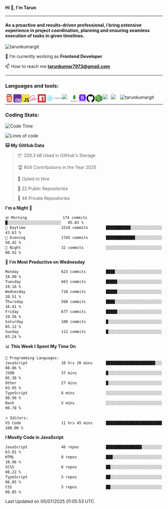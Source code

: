 <h4>Hi 👋, I'm Tarun</h4>
<hr />
<h4 align="left">As a proactive and results-driven professional, I bring extensive experience in project coordination, planning and
 ensuring seamless execution of tasks in given timelines.</h4>

<p><img src="https://komarev.com/ghpvc/?username=tarunkumargit&label=Profile%20views&color=0e75b6&style=flat" alt="tarunkumargit" /> </p>

🔭 I’m currently working as **Frontend Developer**

📫 How to reach me **tarunkumar7973@gmail.com**

<hr />

### Languages and tools:

 <img align="left" width="26px" src="https://raw.githubusercontent.com/github/explore/80688e429a7d4ef2fca1e82350fe8e3517d3494d/topics/html/html.png" />
 <img align="left" width="26px" src="https://raw.githubusercontent.com/github/explore/80688e429a7d4ef2fca1e82350fe8e3517d3494d/topics/css/css.png" />
 <img align="left" width="26px" src="https://raw.githubusercontent.com/github/explore/80688e429a7d4ef2fca1e82350fe8e3517d3494d/topics/javascript/javascript.png" />
 <img align="left" width="26px" src="https://raw.githubusercontent.com/github/explore/80688e429a7d4ef2fca1e82350fe8e3517d3494d/topics/sass/sass.png" />
 <img align="left" width="26px" src="https://raw.githubusercontent.com/github/explore/80688e429a7d4ef2fca1e82350fe8e3517d3494d/topics/npm/npm.png" />
 <img align="left" width="26px" src="https://raw.githubusercontent.com/github/explore/80688e429a7d4ef2fca1e82350fe8e3517d3494d/topics/react/react.png" />
 <img align="left" width="26px" src="https://raw.githubusercontent.com/devicons/devicon/master/icons/express/express-original-wordmark.svg"/>
 <img align="left" width="26px" src="https://www.vectorlogo.zone/logos/figma/figma-icon.svg"/>
 <img align="left" width="26px" src="https://raw.githubusercontent.com/devicons/devicon/master/icons/mongodb/mongodb-original-wordmark.svg"/>
 <img align="left" width="26px" src="https://raw.githubusercontent.com/devicons/devicon/master/icons/bootstrap/bootstrap-plain-wordmark.svg" />
 <img align="left" width="26px" src="https://raw.githubusercontent.com/github/explore/78df643247d429f6cc873026c0622819ad797942/topics/github/github.png" />
 <img align="left" width="26px" src="https://raw.githubusercontent.com/github/explore/80688e429a7d4ef2fca1e82350fe8e3517d3494d/topics/nodejs/nodejs.png" />
 <img align="left" width="26px" src="https://download.blender.org/branding/community/blender_community_badge_white.svg" />
 <img align="left" width="26px" src="https://www.vectorlogo.zone/logos/tailwindcss/tailwindcss-icon.svg"/>

&nbsp;<img align="center" src="https://github-readme-streak-stats.herokuapp.com/?user=tarunkumargit&show_icons=true&theme=react" alt="tarunkumargit" />

<hr>

### Coding Stats:

<!--START_SECTION:waka-->
![Code Time](http://img.shields.io/badge/Code%20Time-2%2C173%20hrs%2041%20mins-blue)

![Lines of code](https://img.shields.io/badge/From%20Hello%20World%20I%27ve%20Written-3.5%20million%20lines%20of%20code-blue)

**🐱 My GitHub Data** 

> 📦 329.3 kB Used in GitHub's Storage 
 > 
> 🏆 804 Contributions in the Year 2025
 > 
> 💼 Opted to Hire
 > 
> 📜 22 Public Repositories 
 > 
> 🔑 46 Private Repositories 
 > 
**I'm a Night 🦉** 

```text
🌞 Morning                174 commits         █░░░░░░░░░░░░░░░░░░░░░░░░   05.03 % 
🌆 Daytime                1510 commits        ███████████░░░░░░░░░░░░░░   43.63 % 
🌃 Evening                1745 commits        █████████████░░░░░░░░░░░░   50.42 % 
🌙 Night                  32 commits          ░░░░░░░░░░░░░░░░░░░░░░░░░   00.92 % 
```
📅 **I'm Most Productive on Wednesday** 

```text
Monday                   623 commits         ████░░░░░░░░░░░░░░░░░░░░░   18.00 % 
Tuesday                  663 commits         █████░░░░░░░░░░░░░░░░░░░░   19.16 % 
Wednesday                710 commits         █████░░░░░░░░░░░░░░░░░░░░   20.51 % 
Thursday                 568 commits         ████░░░░░░░░░░░░░░░░░░░░░   16.41 % 
Friday                   677 commits         █████░░░░░░░░░░░░░░░░░░░░   19.56 % 
Saturday                 108 commits         █░░░░░░░░░░░░░░░░░░░░░░░░   03.12 % 
Sunday                   112 commits         █░░░░░░░░░░░░░░░░░░░░░░░░   03.24 % 
```


📊 **This Week I Spent My Time On** 

```text
💬 Programming Languages: 
JavaScript               10 hrs 26 mins      ██████████████████████░░░   88.86 % 
JSON                     37 mins             █░░░░░░░░░░░░░░░░░░░░░░░░   05.38 % 
Other                    27 mins             █░░░░░░░░░░░░░░░░░░░░░░░░   03.95 % 
TypeScript               6 mins              ░░░░░░░░░░░░░░░░░░░░░░░░░   00.90 % 
Bash                     5 mins              ░░░░░░░░░░░░░░░░░░░░░░░░░   00.78 % 

🔥 Editors: 
VS Code                  11 hrs 45 mins      █████████████████████████   100.00 % 
```

**I Mostly Code in JavaScript** 

```text
JavaScript               46 repos            ████████████████░░░░░░░░░   63.01 % 
HTML                     8 repos             ███░░░░░░░░░░░░░░░░░░░░░░   10.96 % 
SCSS                     6 repos             ██░░░░░░░░░░░░░░░░░░░░░░░   08.22 % 
TypeScript               5 repos             ██░░░░░░░░░░░░░░░░░░░░░░░   06.85 % 
CSS                      5 repos             ██░░░░░░░░░░░░░░░░░░░░░░░   06.85 % 
```




 Last Updated on 05/07/2025 01:05:53 UTC
<!--END_SECTION:waka-->
